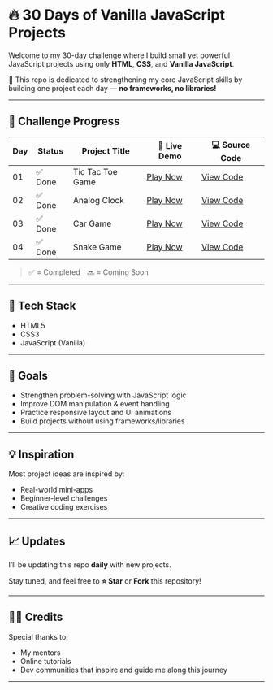 # 🔥 30 Days of Vanilla JavaScript Projects

Welcome to my 30-day challenge where I build small yet powerful JavaScript projects using only **HTML**, **CSS**, and **Vanilla JavaScript**.

🚀 This repo is dedicated to strengthening my core JavaScript skills by building one project each day — **no frameworks, no libraries!**

---

## 📅 Challenge Progress

| Day | Status         | Project Title    | 🔗 Live Demo                                       | 💻 Source Code                                                   |
| --- | -------------- | ---------------- | -------------------------------------------------- | -----------------------------------                               |
| 01  | ✅ Done        | Tic Tac Toe Game | [Play Now](https://malik-tic-tac-toe.vercel.app/)  | [View Code](01-tic-tac-toe-project)                               |
| 02  | ✅ Done        | Analog Clock     | [Play Now](https://malik-analog-clock.vercel.app/) | [View Code](02-clock-project)                                     |
| 03  | ✅ Done        | Car Game         | [Play Now](https://malik-car-game.vercel.app/)     | [View Code](03-car-game-project)                                  |
| 04  | ✅ Done        | Snake Game       | [Play Now](https://malik-snake-game.vercel.app/)   | [View Code](https://github.com/malika34/Snake-game-js-project.git)|

> ✅ = Completed 🔜 = Coming Soon

---

## 📌 Tech Stack

- HTML5
- CSS3
- JavaScript (Vanilla)

---

## 🎯 Goals

- Strengthen problem-solving with JavaScript logic
- Improve DOM manipulation & event handling
- Practice responsive layout and UI animations
- Build projects without using frameworks/libraries

---

## 💡 Inspiration

Most project ideas are inspired by:

- Real-world mini-apps
- Beginner-level challenges
- Creative coding exercises

---

## 📈 Updates

I’ll be updating this repo **daily** with new projects.

Stay tuned, and feel free to **⭐ Star** or **Fork** this repository!

---

## 🙋‍♂️ Credits

Special thanks to:

- My mentors
- Online tutorials
- Dev communities that inspire and guide me along this journey

---

